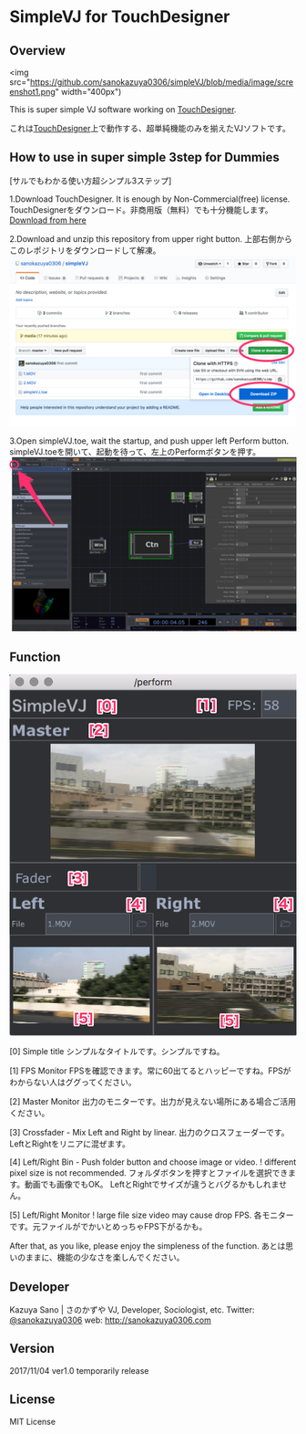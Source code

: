 # SimpleVJ for TouchDesigner

## Overview
<img src="https://github.com/sanokazuya0306/simpleVJ/blob/media/image/screenshot1.png" width="400px")

This is super simple VJ software working on [TouchDesigner](https://www.derivative.ca/).

これは[TouchDesigner](https://www.derivative.ca/)上で動作する、超単純機能のみを揃えたVJソフトです。

## How to use in super simple 3step for Dummies
[サルでもわかる使い方超シンプル3ステップ]

1.Download TouchDesigner. It is enough by Non-Commercial(free) license.
TouchDesignerをダウンロード。非商用版（無料）でも十分機能します。
[Download from here](https://www.derivative.ca/099/Downloads/)

2.Download and unzip this repository from upper right button.
上部右側からこのレポジトリをダウンロードして解凍。
![screenshot2](https://github.com/sanokazuya0306/simpleVJ/blob/media/image/screenshot2.png)

3.Open simpleVJ.toe, wait the startup, and push upper left Perform button.
simpleVJ.toeを開いて、起動を待って、左上のPerformボタンを押す。
![screenshot3](https://github.com/sanokazuya0306/simpleVJ/blob/media/image/screenshot3.png)


## Function
![screenshot4](https://github.com/sanokazuya0306/simpleVJ/blob/media/image/screenshot4.png)

[0] Simple title
シンプルなタイトルです。シンプルですね。

[1] FPS Monitor
FPSを確認できます。常に60出てるとハッピーですね。FPSがわからない人はググってください。

[2] Master Monitor
出力のモニターです。出力が見えない場所にある場合ご活用ください。

[3] Crossfader - Mix Left and Right by linear.
出力のクロスフェーダーです。LeftとRightをリニアに混ぜます。

[4] Left/Right Bin - Push folder button and choose image or video.
! different pixel size is not recommended.
フォルダボタンを押すとファイルを選択できます。動画でも画像でもOK。
LeftとRightでサイズが違うとバグるかもしれません。

[5] Left/Right Monitor
! large file size video may cause drop FPS.
各モニターです。元ファイルがでかいとめっちゃFPS下がるかも。

After that, as you like, please enjoy the simpleness of the function.
あとは思いのままに、機能の少なさを楽しんでください。


## Developer
Kazuya Sano | さのかずや
VJ, Developer, Sociologist, etc.
Twitter: [@sanokazuya0306](https://twitter.com/sanokazuya0306)
web: <http://sanokazuya0306.com>


## Version

2017/11/04 ver1.0
temporarily release


## License

MIT License
